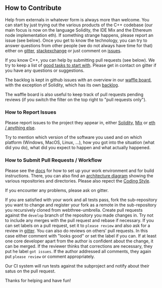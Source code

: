 ## How to Contribute

Help from externals in whatever form is always more than welcome. You can start
by just trying out the various products of the C++ codebase (our main focus
is now on the language Solidity, the IDE Mix and the Ethereum node implementation
eth). If something strange happens, please report an issue (see below).
Once you get to know the technology, you can try to answer questions from
other people (we do not always have time for that) either on [gitter](https://gitter.im/ethereum/cpp-ethereum),
[stackexchange](http://ethereum.stackexchange.com/) or just comment on [issues](http://github.com/ethereum/cpp-ethereum/issues).

If you know C++, you can help by submitting pull requests (see below).
We try to keep a list of [good tasks to start with](https://github.com/ethereum/cpp-ethereum/labels/good%20first%20task).
Please get in contact on gitter if you have any questions or suggestions.

The backlog is kept in github issues with an overview in our
[waffle board](https://waffle.io/ethereum/webthree-umbrella),
with the exception of Solidity, which has its own [backlog](https://www.pivotaltracker.com/n/projects/1189488).

The waffle board is also useful to keep track of pull requests pending reviews
(if you switch the filter on the top right to "pull requests only").


### How to Report Issues

Please report issues to the project they appear in, either
[Solidity](https://github.com/ethereum/solidity/issues),
[Mix](https://github.com/ethereum/mix/issues) or
[eth / anything else](https://github.com/ethereum/cpp-ethereum/issues).

Try to mention which version of the software you used and on which platform (Windows, MacOS, Linux, ...),
how you got into the situation (what did you do), what did you expect to happen
and what actually happened.

### How to Submit Pull Requests / Workflow

Please see the [docs](http://www.ethdocs.org/en/latest/ethereum-clients/cpp-ethereum/) for how
to set up your work environment and for build instructions. There, you can also find an
[architecture diagram](http://ethdocs.org/en/latest/ethereum-clients/cpp-ethereum/architecture.html)
showing the various repositories and directories.
Please also repect the [Coding Style](CodingStandards.txt).

If you encounter any problems, please ask on gitter.

If you are satisfied with your work and all tests pass,
fork the sub-repository you want to change and register your fork
as a remote in the sub-repository you recursively cloned from webthree-umbrella.
Create pull requests against the `develop` branch of the repository you
made changes in. Try not to include any merges with the pull request and rebase
if necessary. If you can set labels on a pull request, set it to `please review`
and also ask for a review in [gitter](http://gitter.im/ethereum/cpp-ethereum).
You can also do reviews on others' pull requests. In this case either comment
with "looks good" or set the label if you can. If at least one core developer
apart from the author is confident about the change, it can be merged.
If the reviewer thinks that corrections are necessary, they put he label `got issues`.
If the author addressed all comments, they again put `please review` or comment
appropriately.

Our CI system will run tests against the subproject and notify about their satus on the pull request.

Thanks for helping and have fun!
